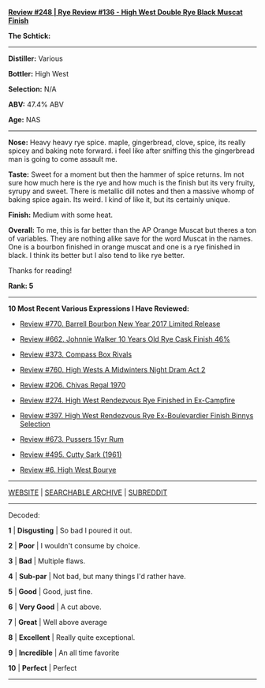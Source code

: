 
[**Review #248 | Rye Review #136 - High West Double Rye Black Muscat Finish**]( https://t8ke.review/review-248-high-west-double-rye-blask-muscat-finish/)

**The Schtick:** 

-----

**Distiller:** Various

**Bottler:** High West 

**Selection:** N/A

**ABV:** 47.4% ABV

**Age:** NAS 

-----

**Nose:**  Heavy heavy rye spice. maple, gingerbread, clove, spice, its really spicey and baking note forward. i feel like after sniffing this the gingerbread man is going to come assault me.

**Taste:**   Sweet for a moment but then the hammer of spice returns. Im not sure how much here is the rye and how much is the finish but its very fruity, syrupy and sweet. There is metallic dill notes and then a massive whomp of baking spice again. Its weird. I kind of like it, but its certainly unique.

**Finish:** Medium with some heat.

**Overall:** To me, this is far better than the AP Orange Muscat but theres a ton of variables. They are nothing alike save for the word Muscat in the names. One is a bourbon finished in orange muscat and one is a rye finished in black. I think its better but I also tend to like rye better.

Thanks for reading!

**Rank: 5**

----- 

**10 Most Recent Various Expressions I Have Reviewed:** 

- [Review #770. Barrell Bourbon New Year 2017 Limited Release]( https://t8ke.review/review-770-barrell-bourbon-new-year-limited-edition-2017/) 

- [Review #662. Johnnie Walker 10 Years Old Rye Cask Finish 46%]( https://t8ke.review/review-662-johnnie-walker-select-cask-10-years-old-rye-cask-finish/) 

- [Review #373. Compass Box Rivals]( https://t8ke.review/review-373-compass-box-rivals/) 

- [Review #760. High Wests A Midwinters Night Dram Act 2]( https://t8ke.review/review-760-high-wests-a-midwinters-night-dram-act-2/) 

- [Review #206. Chivas Regal 1970]( https://t8ke.review/review-206-chivas-regal-12yr-1970/) 

- [Review #274. High West Rendezvous Rye Finished in Ex-Campfire]( https://t8ke.review/review-274-high-west-rendezvous-rye-ex-campfire/) 

- [Review #397. High West Rendezvous Rye Ex-Boulevardier Finish Binnys Selection]( https://t8ke.review/review-397-high-west-rendezvous-ex-boulevardier/) 

- [Review #673. Pussers 15yr Rum]( https://t8ke.review/review-673-pussers-15yr-rum/) 

- [Review #495. Cutty Sark (1961)]( https://t8ke.review/review-495-cutty-sark-1961/) 

- [Review #6. High West Bourye]( https://t8ke.review/review-6-high-west-bourye-2015/) 

-----

[WEBSITE](https://t8ke.review) | [SEARCHABLE ARCHIVE](https://t8ke.review/review-archive/) | [SUBREDDIT](https://reddit.com/r/t8kereviews)

-----

Decoded:

**1** | **Disgusting** | So bad I poured it out.

**2** | **Poor** | I wouldn't consume by choice.

**3** | **Bad** | Multiple flaws.

**4** | **Sub-par** | Not bad, but many things I'd rather have.

**5** | **Good** | Good, just fine.

**6** | **Very Good** | A cut above.

**7** | **Great** | Well above average

**8** | **Excellent** | Really quite exceptional.

**9** | **Incredible** | An all time favorite

**10** | **Perfect** | Perfect

----

